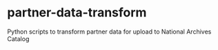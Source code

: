 # partner-data-transform
Python scripts to transform partner data for upload to National Archives Catalog
